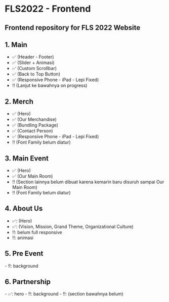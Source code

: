 # FLS2022 - Frontend

<h2>Frontend repository for FLS 2022 Website</h2>

<h2> 1. Main </h2>

- :white_check_mark: (Header - Footer)
- :white_check_mark: (Slider + Animasi)
- :white_check_mark: (Custom Scrollbar)
- :white_check_mark: (Back to Top Button)
- :white_check_mark: (Responsive Phone - iPad - Lepi Fixed)
- :bangbang: (Lanjut ke bawahnya on progress)

<h2> 2. Merch </h2>

- :white_check_mark: (Hero)
- :white_check_mark: (Our Merchandise)
- :white_check_mark: (Bundling Package)
- :white_check_mark: (Contact Person)
- :white_check_mark: (Responsive Phone - iPad - Lepi Fixed)
- :bangbang: (Font Family belum diatur)

<h2> 3. Main Event </h2>

- :white_check_mark: (Hero)
- :white_check_mark: (Our Main Room)
- :bangbang: (Section lainnya belum dibuat karena kemarin baru disuruh sampai Our Main Room)
- :bangbang: (Font Family belum diatur)

<h2> 4. About Us </h2>

- ✅: (Hero)
- ✅: (Vision, Mission, Grand Theme, Organizational Culture)
- ‼️: belum full responsive
- ‼️: animasi

<h2> 5. Pre Event </h2>
- ‼️: background

<h2> 6. Partnership </h2>
- ✅: hero
- ‼️: background
- ‼️: (section bawahnya belum)
